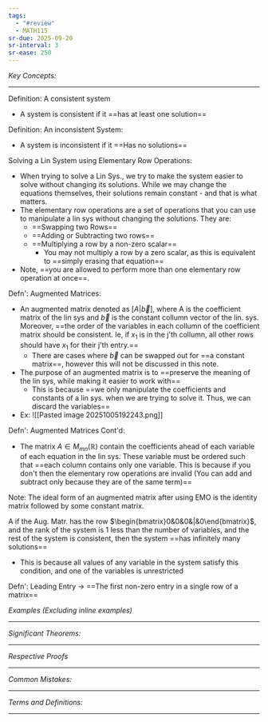 ```yaml
---
tags:
  - "#review"
  - MATH115
sr-due: 2025-09-20
sr-interval: 3
sr-ease: 250
---
```

*Key Concepts:*
___

Definition: A consistent system
- A system is consistent if it ==has at least one solution== 

Definition: An inconsistent System:
- A system is inconsistent if it ==Has no solutions== <!--SR:!2025-10-24,3,250-->

Solving a Lin System using Elementary Row Operations:
- When trying to solve a Lin Sys., we try to make the system easier to solve without changing its solutions. While we may change the equations themselves, their solutions remain constant - and that is what matters.
- The elementary row operations are a set of operations that you can use to manipulate a lin sys without changing the solutions. They are:
	- ==Swapping two Rows==
	- ==Adding or Subtracting two rows==
	- ==Multiplying a row by a non-zero scalar==
		- You may not multiply a row by a zero scalar, as this is equivalent to ==simply erasing that equation==
- Note, ==you are allowed to perform more than one elementary row operation at once==. <!--SR:!2000-01-01,1,250!2000-01-01,1,250!2000-01-01,1,250!2000-01-01,1,250!2025-10-24,3,250-->

Defn': Augmented Matrices:
- An augmented matrix denoted as $[A|\vec{b}]$, where A is the coefficient matrix of the lin sys and $\vec{b}$ is the constant collumn vector of the lin. sys. Moreover, ==the order of the variables in each collumn of the coefficient matrix should be consistent. Ie, if $x_1$ is in the j'th collumn, all other rows should have $x_1$ for their j'th entry.==
	- There are cases where $\vec{b}$ can be swapped out for ==a constant matrix==, however this will not be discussed in this note. 
- The purpose of an augmented matrix is to ==preserve the meaning of the lin sys, while making it easier to work with== 
	- This is because ==we only manipulate the coefficients and constants of a lin sys. when we are trying to solve it. Thus, we can discard the variables==
- Ex: ![[Pasted image 20251005192243.png]]

Defn': Augmented Matrices Cont'd:
- The matrix $A\in M_{mn}(\mathbb{R})$ contain the coefficients ahead of each variable of each equation in the lin sys. These variable must be ordered such that ==each column contains only one variable. This is because if you don't then the elementary row operations are invalid (You can add and subtract only because they are of the same term)== <!--SR:!2025-10-24,3,250-->

Note: The ideal form of an augmented matrix after using EMO is the identity matrix followed by some constant matrix. 

A if the Aug. Matr. has the row $\begin{bmatrix}0&0&0&|&0\end{bmatrix}$, and the rank of the system is 1 less than the number of variables, and the rest of the system is consistent, then the system ==has infinitely many solutions==
- This is because all values of any variable in the system satisfy this condition, and one of the variables is unrestricted

Defn': Leading Entry -> ==The first non-zero entry in a single row of a matrix==







*Examples (Excluding inline examples)* 
___

*Significant Theorems:*
___

*Respective Proofs*
___

*Common Mistakes:*
___

*Terms and Definitions:*
___


